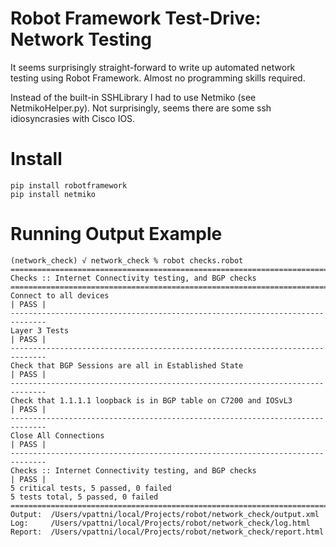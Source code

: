 Robot Framework Test-Drive: Network Testing
===========================================

It seems surprisingly straight-forward to write up automated network testing
using Robot Framework. Almost no programming skills required.

Instead of the built-in SSHLibrary I had to use Netmiko (see NetmikoHelper.py).
Not surprisingly, seems there are some ssh idiosyncrasies with Cisco IOS.


Install
=======
```
pip install robotframework
pip install netmiko
```


Running Output Example
======================
```
(network_check) √ network_check % robot checks.robot                      
==============================================================================
Checks :: Internet Connectivity testing, and BGP checks                       
==============================================================================
Connect to all devices                                                | PASS |
------------------------------------------------------------------------------
Layer 3 Tests                                                         | PASS |
------------------------------------------------------------------------------
Check that BGP Sessions are all in Established State                  | PASS |
------------------------------------------------------------------------------
Check that 1.1.1.1 loopback is in BGP table on C7200 and IOSvL3       | PASS |
------------------------------------------------------------------------------
Close All Connections                                                 | PASS |
------------------------------------------------------------------------------
Checks :: Internet Connectivity testing, and BGP checks               | PASS |
5 critical tests, 5 passed, 0 failed
5 tests total, 5 passed, 0 failed
==============================================================================
Output:  /Users/vpattni/local/Projects/robot/network_check/output.xml
Log:     /Users/vpattni/local/Projects/robot/network_check/log.html
Report:  /Users/vpattni/local/Projects/robot/network_check/report.html
```
